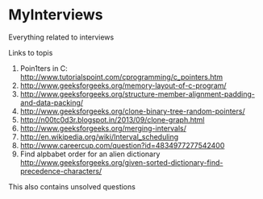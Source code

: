 MyInterviews
============

Everything related to interviews

Links to topis

1. Poin1ters in C: http://www.tutorialspoint.com/cprogramming/c_pointers.htm
2. http://www.geeksforgeeks.org/memory-layout-of-c-program/
3. http://www.geeksforgeeks.org/structure-member-alignment-padding-and-data-packing/
4. http://www.geeksforgeeks.org/clone-binary-tree-random-pointers/
5. http://n00tc0d3r.blogspot.in/2013/09/clone-graph.html
6. http://www.geeksforgeeks.org/merging-intervals/
7. http://en.wikipedia.org/wiki/Interval_scheduling
8. http://www.careercup.com/question?id=4834977277542400
9. Find alpbabet order for an alien dictionary http://www.geeksforgeeks.org/given-sorted-dictionary-find-precedence-characters/



This also contains unsolved questions
